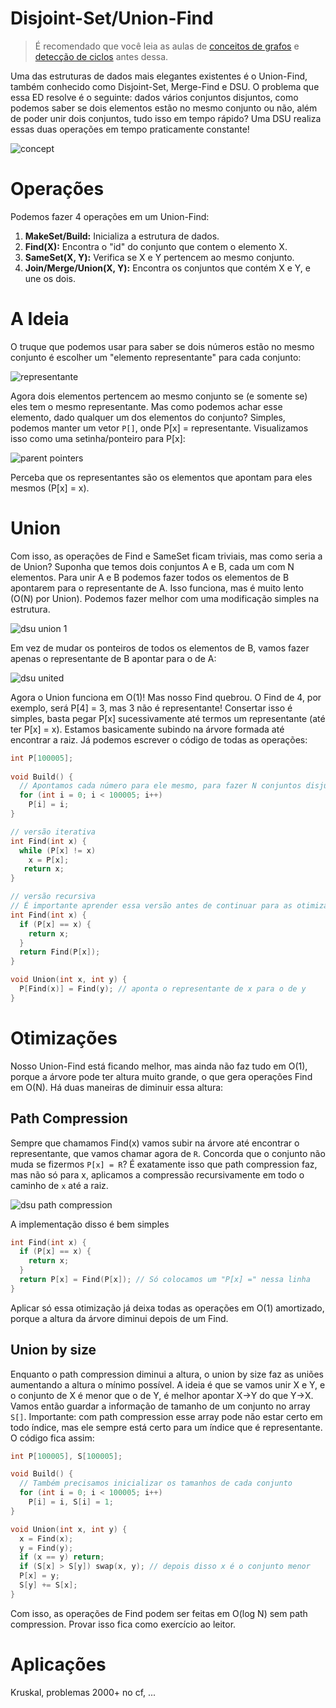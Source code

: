 # Disjoint-Set/Union-Find

> É recomendado que você leia as aulas de [conceitos de grafos](/Grafos/) e [detecção de ciclos](/Detecção%20de%20ciclos/) antes dessa.

Uma das estruturas de dados mais elegantes existentes é o Union-Find, também conhecido como Disjoint-Set, Merge-Find e DSU. 
O problema que essa ED resolve é o seguinte: dados vários conjuntos disjuntos, como podemos saber se dois elementos 
estão no mesmo conjunto ou não, além de poder unir dois conjuntos, tudo isso em tempo rápido?
Uma DSU realiza essas duas operações em tempo praticamente constante!

![concept](https://imgur.com/7UF6cLRm.png "Conjuntos disjuntos de números")

# Operações
Podemos fazer 4 operações em um Union-Find:
1. **MakeSet/Build:** Inicializa a estrutura de dados.
2. **Find(X):** Encontra o "id" do conjunto que contem o elemento X.
3. **SameSet(X, Y):** Verifica se X e Y pertencem ao mesmo conjunto.
4. **Join/Merge/Union(X, Y):** Encontra os conjuntos que contém X e Y, e une os dois.

# A Ideia
O truque que podemos usar para saber se dois números estão no mesmo conjunto é escolher um "elemento representante" para cada conjunto:

![representante](https://imgur.com/OpWvushm.png "Representantes")

Agora dois elementos pertencem ao mesmo conjunto se (e somente se) eles tem o mesmo representante. Mas como podemos achar esse elemento, dado qualquer um dos elementos do conjunto? Simples, podemos manter um vetor `P[]`, onde P[x] = representante. Visualizamos isso como uma setinha/ponteiro para P[x]:

![parent pointers](https://imgur.com/046YbLXm.png "Ponteiros para os representantes")

Perceba que os representantes são os elementos que apontam para eles mesmos (P[x] = x).

# Union
Com isso, as operações de Find e SameSet ficam triviais, mas como seria a de Union? Suponha que temos dois conjuntos A e B, cada um com N elementos. Para unir A e B podemos fazer todos os elementos de B apontarem para o representante de A. Isso funciona, mas é muito lento (O(N) por Union). Podemos fazer melhor com uma modificação simples na estrutura.

![dsu union 1](https://imgur.com/wyvZvpcm.png)

Em vez de mudar os ponteiros de todos os elementos de B, vamos fazer apenas o representante de B apontar para o de A:

![dsu united](https://imgur.com/oE64rN7m.png)

Agora o Union funciona em O(1)! Mas nosso Find quebrou. O Find de 4, por exemplo, será P[4] = 3, mas 3 não é representante! Consertar isso é simples, basta pegar P[x] sucessivamente até termos um representante (até ter P[x] = x). Estamos basicamente subindo na árvore formada até encontrar a raiz. Já podemos escrever o código de todas as operações:

```cpp
int P[100005];
 
void Build() {
  // Apontamos cada número para ele mesmo, para fazer N conjuntos disjuntos
  for (int i = 0; i < 100005; i++)
    P[i] = i;
}

// versão iterativa
int Find(int x) {
  while (P[x] != x)
    x = P[x];
   return x;
}

// versão recursiva
// É importante aprender essa versão antes de continuar para as otimizações
int Find(int x) {
  if (P[x] == x) {
    return x;
  }
  return Find(P[x]);
}

void Union(int x, int y) {
  P[Find(x)] = Find(y); // aponta o representante de x para o de y
}
```

# Otimizações
Nosso Union-Find está ficando melhor, mas ainda não faz tudo em O(1), porque a árvore pode ter altura muito grande, o que gera operações Find em O(N). Há duas maneiras de diminuir essa altura:

## Path Compression
Sempre que chamamos Find(x) vamos subir na árvore até encontrar o representante, que vamos chamar agora de `R`. Concorda que o conjunto não muda se fizermos `P[x] = R`? É exatamente isso que path compression faz, mas não só para x, aplicamos a compressão recursivamente em todo o caminho de `x` até a raiz.

![dsu path compression](https://imgur.com/8KPBKfJm.png)

A implementação disso é bem simples
```cpp
int Find(int x) {
  if (P[x] == x) {
    return x;
  }
  return P[x] = Find(P[x]); // Só colocamos um "P[x] =" nessa linha
}
```

Aplicar só essa otimização já deixa todas as operações em O(1) amortizado, porque a altura da árvore diminui depois de um Find.

## Union by size
Enquanto o path compression diminui a altura, o union by size faz as uniões aumentando a altura o mínimo possível. A ideia é que se vamos unir X e Y, e o conjunto de X é menor que o de Y, é melhor apontar X->Y do que Y->X. Vamos então guardar a informação de tamanho de um conjunto no array `S[]`. Importante: com path compression esse array pode não estar certo em todo índice, mas ele sempre está certo para um índice que é representante. O código fica assim:

```cpp
int P[100005], S[100005];

void Build() {
  // Também precisamos inicializar os tamanhos de cada conjunto
  for (int i = 0; i < 100005; i++)
    P[i] = i, S[i] = 1;
}

void Union(int x, int y) {
  x = Find(x);
  y = Find(y);
  if (x == y) return;
  if (S[x] > S[y]) swap(x, y); // depois disso x é o conjunto menor
  P[x] = y;
  S[y] += S[x];
}
```

Com isso, as operações de Find podem ser feitas em O(log N) sem path compression. Provar isso fica como exercício ao leitor.

# Aplicações
Kruskal, problemas 2000+ no cf, ...
